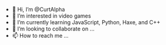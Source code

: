 - 👋 Hi, I’m @CurtAlpha
- 👀 I’m interested in video games
- 🌱 I’m currently learning JavaScript, Python, Haxe, and C++
- 💞️ I’m looking to collaborate on ...
- 📫 How to reach me ...

<!---
CurtAlpha/CurtAlpha is a ✨ special ✨ repository because its `README.md` (this file) appears on your GitHub profile.
You can click the Preview link to take a look at your changes.
--->
